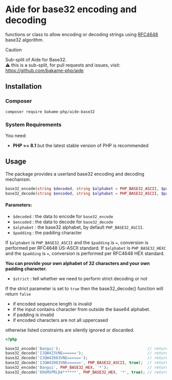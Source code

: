 # Aide for base32 encoding and decoding

functions or class to allow encoding or decoding strings using [RFC4648](https://datatracker.ietf.org/doc/html/rfc4648) base32 algorithm.

> [!CAUTION]  
> Sub-split of Aide for Base32.  
> ⚠️ this is a sub-split, for pull requests and issues, visit: https://github.com/bakame-php/aide

## Installation

### Composer

~~~
composer require bakame-php/aide-base32
~~~

### System Requirements

You need:

- **PHP >= 8.1** but the latest stable version of PHP is recommended

## Usage

The package provides a userland base32 encoding and decoding mechanism.

```php
base32_encode(string $decoded, string $alphabet = PHP_BASE32_ASCII, $padding = '='): string
base32_decode(string $encoded, string $alphabet = PHP_BASE32_ASCII, $padding = '=', bool $strict = false): string
```

#### Parameters:

- `$decoded` : the data to encode for `base32_encode`
- `$encoded` : the data to decode for `base32_decode`
- `$alphabet` : the base32 alphabet, by default `PHP_BASE32_ASCII`.
- `$padding` : the padding character

If `$alphabet` is `PHP_BASE32_ASCII` and the `$padding` is `=`, conversion is performed per RFC4648 US-ASCII standard.
If `$alphabet` is `PHP_BASE32_HEXC` and the `$padding` is `=`, conversion is performed per RFC4648 HEX standard.

**You can provide your own alphabet of 32 characters and your own padding character.**

- `$strict` : tell whether we need to perform strict decoding or not 

If the strict parameter is set to `true` then the base32_decode() function will return `false`

- if encoded sequence length is invalid
- if the input contains character from outside the base64 alphabet. 
- if padding is invalid
- if encoded characters are not all uppercased

otherwise listed constraints are silently ignored or discarded.

```php
<?php

base32_encode('Bangui');                                      // returns 'IJQW4Z3VNE======'
base32_decode('IJQW4Z3VNE======');                            // returns 'Bangui'
base32_decode('IJQW4Z083VNE======');                          // returns 'Bangui'
base32_decode('IJQW4Z083VNE======', PHP_BASE32_ASCII, true);  // return false
base32_encode('Bangui', PHP_BASE32_HEX, '*');                 // returns '89GMSPRLD4******'
base32_decode('89GMSPRLD4******', PHP_BASE32_HEX, '*', true); // returns 'Bangui'
```
